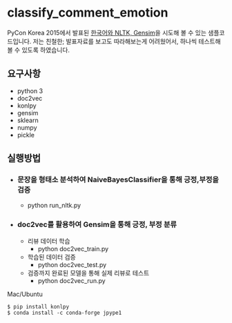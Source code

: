 # classify_comment_emotion
PyCon Korea 2015에서 발표된 [한국어와 NLTK, Gensim](https://www.lucypark.kr/slides/2015-pyconkr/#1)을 시도해 볼 수 있는 샘플코드입니다. 저는 친철한; 발표자료를 보고도 따라해보는게 어려웠어서, 하나씩 테스트해 볼 수 있도록 하였습니다.

## 요구사항
- python 3
- doc2vec
- konlpy
- gensim
- sklearn
- numpy
- pickle

## 실행방법
- ### 문장을 형태소 분석하여 NaiveBayesClassifier을 통해 긍정,부정을 검증
  - python run_nltk.py

- ### doc2vec를 활용하여 Gensim을 통해 긍정, 부정 분류
  - 리뷰 데이터 학습
    - python doc2vec_train.py
  - 학습된 데이터 검증
    - python doc2vec_test.py
  - 검증까지 완료된 모델을 통해 실제 리뷰로 테스트
    - python doc2vec_run.py    


Mac/Ubuntu
```
$ pip install konlpy
$ conda install -c conda-forge jpype1
```
